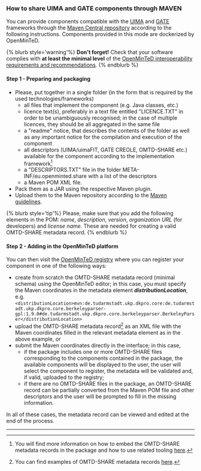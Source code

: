 ### How to share UIMA and GATE components through MAVEN

You can provide components compatible with the [UIMA](https://uima.apache.org/) and [GATE](https://gate.ac.uk/) frameworks through the [Maven Central repository](https://mvnrepository.com/) according to the following instructions. Components provided in this mode are dockerized by OpenMinTeD.

{% blurb style='warning'%}
**Don't forget!** Check that your software complies with **at least the minimal level** of the [OpenMinTeD interoperability requirements and recommendations](/guidelines_for_providers_of_sw_resources/how-to-make-your-components-interoperable.md).
{% endblurb %}

#### **Step 1 - Preparing and packaging**

* Please, put together in a single folder \(in the form that is required by the used technologies/frameworks\)
  * all files that implement the component \(e.g. Java classes, etc.\)
  * licence text\(s\), preferably in a text file entitled "LICENCE.TXT" in order to be unambiguously recognised; in the case of multiple licences, they should be all aggregated in the same file
  * a "readme" notice, that describes the contents of the folder as well as any important notice for the compilation and execution of the component
  * all descriptors \(UIMA/uimaFIT, GATE CREOLE, OMTD-SHARE etc.\) available for the component according to the implementation framework[^1]
  * a "DESCRIPTORS.TXT" file in the folder META-INF/eu.openminted.share with a list of the descriptors
  * a Maven POM XML file.
* Pack them as a JAR using the respective Maven plugin.
* Upload them to the Maven repository according to the [Maven guidelines](http://maven.apache.org/guides/mini/guide-central-repository-upload.html).

{% blurb style='tip'%}
Please, make sure that you add the following elements in the POM: _name_, _description_, _version_, _organization URL_ (for developers) and _license name_. These are needed for creating a valid OMTD-SHARE metadata record.
{% endblurb %}

#### **Step 2 - Adding in the OpenMinTeD platform**

You can then visit the [OpenMinTeD registry](https://services.openminted.eu/resourceRegistration/component) where you can register your component in one of the following ways:

* create from scratch the OMTD-SHARE metadata record \(minimal schema\) using the OpenMinTeD editor; in this case, you must specify the Maven coordinates in the metadata element _**distributionLocation**_, e.g. `<distributionLocation>mvn:de.tudarmstadt.ukp.dkpro.core:de.tudarmstadt.ukp.dkpro.core.berkeleyparser-gpl:1.9.0#de.tudarmstadt.ukp.dkpro.core.berkeleyparser.BerkeleyParser</distributionLocation>`
* upload the OMTD-SHARE metadata record[^2] as an XML file with the Maven coordinates filled in the relevant metadata element as in the above example, or
* submit the Maven coordinates directly in the interface; in this case, 
  * if the package includes one or more  OMTD-SHARE files corresponding to the components contained in the package, the available components will be displayed to the user, the user will select the component to register, the metadata will be validated and, if valid, uploaded to the registry; 
  * if there are no OMTD-SHARE files in the package, an OMTD-SHARE record can be partially converted from the Maven POM file and other descriptors and the user will be prompted to fill in the missing information.

In all of these cases, the metadata record can be viewed and edited at the end of the process.

---

[^1]: You will find more information on how to embed the OMTD-SHARE metadata records in the package and how to use related tooling [here](https://builds.openminted.eu/view/WP%205.2/job/OpenMinTeD%20SHARE%20Annotations/eu.openminted.share.annotations%24omtd-share-annotations-doc/doclinks/1/#sect_introduction).
[^2]: You can find examples of OMTD-SHARE metadata records [here](https://openminted.github.io/releases/omtd-share/3.0.2/).

